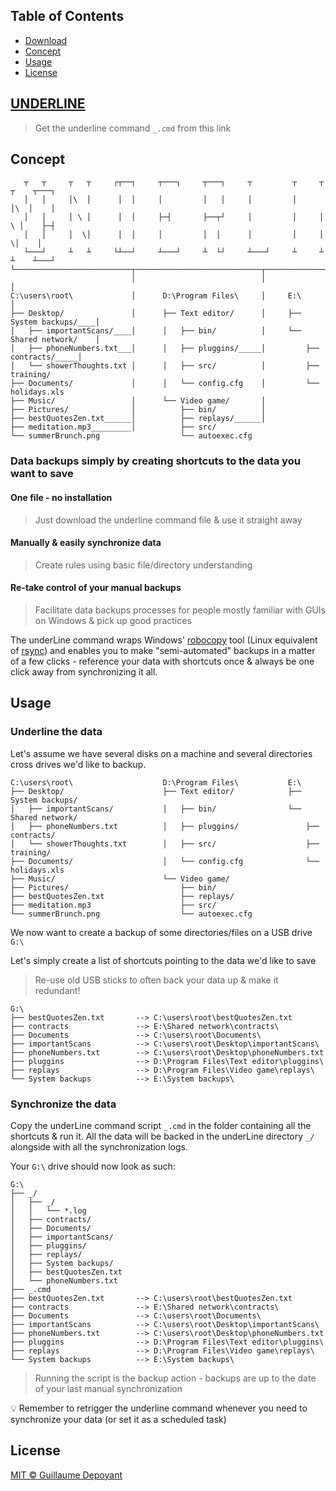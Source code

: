 ## Table of Contents
- [Download](#underline)
- [Concept](#concept)
- [Usage](#usage)
- [License](#license)

## [UNDERLINE](https://github.com/gdepoyant/underline/raw/main/_.cmd)
> Get the underline command `_.cmd` from this link

## Concept
```
   ┬   ┬     ┬   ┬     ┌┬──┐     ┬───┐     ┬───┐     ┬         ┬     ┬   ┬    ┬───┐   
   │   │     │\  │      │  │     │         │   │     │         │     │\  │    │       
   │   │     │ \ │      │  │     ├─┤       ├──┬┘     │         │     │ \ │    ├─┤     
   │   │     │  \│      │  │     │         │  │      │         │     │  \│    │       
   └───┘     ┴   ┴     └┴──┘     ┴───┘     ┴  └┘     ┴───┘     ┴     ┴   ┴    ┴───┘   
└──────────────────────────┬────────────────────────────┬────────────────────────────┐
                           │                            │                            │
C:\users\root\             │      D:\Program Files\     │     E:\                    │
├── Desktop/               │      ├── Text editor/      │     ├── System backups/____│
│   ├── importantScans/____│      │   ├── bin/          │     └── Shared network/    │
│   ├── phoneNumbers.txt___│      │   ├── pluggins/_____│         ├── contracts/_____│
│   └── showerThoughts.txt │      │   ├── src/          │         ├── training/       
├── Documents/             │      │   └── config.cfg    │         └── holidays.xls    
├── Music/                 │      └── Video game/       │                             
├── Pictures/              │          ├── bin/          │                             
├── bestQuotesZen.txt______│          ├── replays/______│                             
├── meditation.mp3_________│          ├── src/                                        
└── summerBrunch.png                  └── autoexec.cfg                                
```

### Data backups simply by creating shortcuts to the data you want to save

####  One file - no installation
> Just download the underline command file & use it straight away

####  Manually & easily synchronize data
> Create rules using basic file/directory understanding

####  Re-take control of your manual backups
> Facilitate data backups processes for people mostly familiar with GUIs on Windows & pick up good practices

  The underLine command wraps Windows' [robocopy](https://docs.microsoft.com/en-us/windows-server/administration/windows-commands/robocopy) tool (Linux equivalent of [rsync](https://linux.die.net/man/1/rsync)) and enables you to make "semi-automated" backups in a matter of a few clicks - reference your data with shortcuts once & always be one click away from synchronizing it all.

## Usage
### Underline the data
  Let's assume we have several disks on a machine and several directories cross drives we'd like to backup.

```
C:\users\root\                    D:\Program Files\           E:\
├── Desktop/                      ├── Text editor/            ├── System backups/
│   ├── importantScans/           │   ├── bin/                └── Shared network/
│   ├── phoneNumbers.txt          │   ├── pluggins/               ├── contracts/
│   └── showerThoughts.txt        │   ├── src/                    ├── training/
├── Documents/                    │   └── config.cfg              └── holidays.xls
├── Music/                        └── Video game/
├── Pictures/                         ├── bin/
├── bestQuotesZen.txt                 ├── replays/
├── meditation.mp3                    ├── src/
└── summerBrunch.png                  └── autoexec.cfg
```

We now want to create a backup of some directories/files on a USB drive `G:\`

Let's simply create a list of shortcuts pointing to the data we'd like to save

> Re-use old USB sticks to often back your data up & make it redundant!

```
G:\
├── bestQuotesZen.txt       --> C:\users\root\bestQuotesZen.txt
├── contracts               --> E:\Shared network\contracts\
├── Documents               --> C:\users\root\Documents\
├── importantScans          --> C:\users\root\Desktop\importantScans\
├── phoneNumbers.txt        --> C:\users\root\Desktop\phoneNumbers.txt
├── pluggins                --> D:\Program Files\Text editor\pluggins\
├── replays                 --> D:\Program Files\Video game\replays\
└── System backups          --> E:\System backups\
```

### Synchronize the data
Copy the underLine command script `_.cmd` in the folder containing all the shortcuts & run it. All the data will be backed in the underLine directory `_/` alongside with all the synchronization logs.

Your `G:\` drive should now look as such:

```
G:\
├── _/
│   ├── _/
│   │   └── *.log
│   ├── contracts/
│   ├── Documents/
│   ├── importantScans/
│   ├── pluggins/
│   ├── replays/
│   ├── System backups/
│   ├── bestQuotesZen.txt
│   └── phoneNumbers.txt
├── _.cmd
├── bestQuotesZen.txt       --> C:\users\root\bestQuotesZen.txt
├── contracts               --> E:\Shared network\contracts\
├── Documents               --> C:\users\root\Documents\
├── importantScans          --> C:\users\root\Desktop\importantScans\
├── phoneNumbers.txt        --> C:\users\root\Desktop\phoneNumbers.txt
├── pluggins                --> D:\Program Files\Text editor\pluggins\
├── replays                 --> D:\Program Files\Video game\replays\
└── System backups          --> E:\System backups\
```
> Running the script is the backup action - backups are up to the date of your last manual synchronization

:bulb: Remember to retrigger the underline command whenever you need to synchronize your data (or set it as a scheduled task)

## License

[MIT © Guillaume Depoyant](LICENSE)
